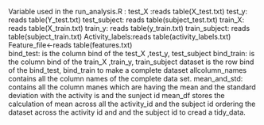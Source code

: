 Variable used in the run_analysis.R   :
test_X :reads table(X_test.txt)
test_y: reads table(Y_test.txt)
test_subject: reads table(subject_test.txt)
train_X: reads table(X_train.txt)
train_y: reads table(y_train.txt)
train_subject: reads table(subject_train.txt)
Activity_labels:reads table(activity_labels.txt)
Feature_file<-reads table(features.txt)  
bind_test: is the column bind of the test_X ,test_y, test_subject
bind_train: is the column bind of the train_X ,train_y, train_subject
dataset is the row bind of the bind_test, bind_train to make a complete dataset
allcolumn_names contains all the column names of the complete data set.
mean_and_std: contains all the column manes which are having the mean and the standard deviation with the activity is and the sunject id
mean_df stores the calculation of mean across all the activity_id and the subject id
ordering the dataset across the activity id and and the subject id to cread a tidy_data.
